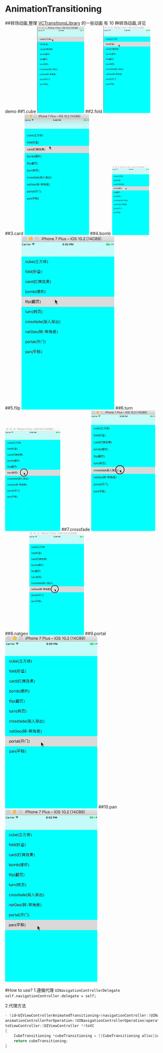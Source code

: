 # AnimationTransitioning
##转场动画,整理 [VCTransitionsLibrary](https://github.com/ColinEberhardt/VCTransitionsLibrary) 的一些动画
有 10 种转场动画,详见 demo
##1.cube 
<img src="Sasuke/Gif/cube.gif" alt="cube">
##2.fold 
<img src="Sasuke/Gif/fold.gif" alt="fold">
##3.card
<img src="Sasuke/Gif/card.gif" alt="card">
##4.bomb
<img src="Sasuke/Gif/bomb.gif" alt="bomb">
##5.filp
<img src="Sasuke/Gif/filp.gif" alt="filp">
##6.turn
<img src="Sasuke/Gif/turn.gif" alt="turn">
##7.crossfade
<img src="Sasuke/Gif/crossfade.gif" alt="crossfade">
##8.natgeo
<img src="Sasuke/Gif/natgeo.gif" alt="natgeo">
##9.portal
<img src="Sasuke/Gif/portal.gif" alt="portal">
##10.pan
<img src="Sasuke/Gif/pan.gif" alt="pan">

#How to use?
1.遵循代理 `UINavigationControllerDelegate` </br>
  `self.navigationController.delegate = self;` </br>
  
2.代理方法 
```Objective-c
- (id<UIViewControllerAnimatedTransitioning>)navigationController:(UINavigationController *)navigationController 
animationControllerForOperation:(UINavigationControllerOperation)operation fromViewController:(UIViewController *)fromVC 
toViewController:(UIViewController *)toVC
{
	CubeTransitioning *cubeTransitioning = [[CubeTransitioning alloc]init];
    return cubeTransitioning;
}
```